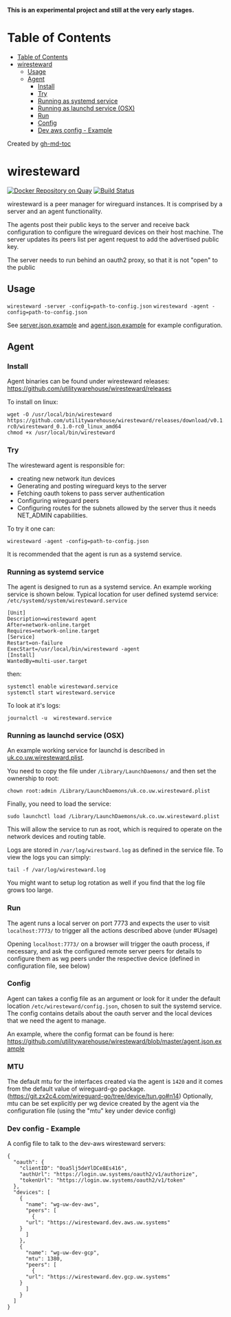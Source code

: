 **This is an experimental project and still at the very early stages.**

Table of Contents
=================

   * [Table of Contents](#table-of-contents)
   * [wiresteward](#wiresteward)
      * [Usage](#usage)
      * [Agent](#agent)
         * [Install](#install)
         * [Try](#try)
         * [Running as systemd service](#running-as-systemd-service)
         * [Running as launchd service (OSX)](#running-as-launchd-service-osx)
         * [Run](#run)
         * [Config](#config)
         * [Dev aws config - Example](#dev-aws-config---example)

Created by [gh-md-toc](https://github.com/ekalinin/github-markdown-toc)

# wiresteward

[![Docker Repository on Quay](https://quay.io/repository/utilitywarehouse/wiresteward/status "Docker Repository on Quay")](https://quay.io/repository/utilitywarehouse/wiresteward)
[![Build Status](https://travis-ci.org/utilitywarehouse/wiresteward.svg?branch=master)](https://travis-ci.org/utilitywarehouse/wiresteward)

wiresteward is a peer manager for wireguard instances. It is comprised by a
server and an agent functionality.

The agents post their public keys to the server and receive back configuration
to configure the wireguard devices on their host machine. The server updates its
peers list per agent request to add the advertised public key.

The server needs to run behind an oauth2 proxy, so that it is not "open" to the
public

## Usage

`wiresteward -server -config=path-to-config.json`
`wiresteward -agent -config=path-to-config.json`

See [server.json.example](server.json.example) and
[agent.json.example](agent.json.example) for example configuration.


## Agent

### Install

Agent binaries can be found under wiresteward releases:
https://github.com/utilitywarehouse/wiresteward/releases

To install on linux:

```
wget -O /usr/local/bin/wiresteward https://github.com/utilitywarehouse/wiresteward/releases/download/v0.1.0-rc0/wiresteward_0.1.0-rc0_linux_amd64
chmod +x /usr/local/bin/wiresteward
```

### Try
The wiresteward agent is responsible for:

- creating new network itun devices
- Generating and posting wireguard keys to the server
- Fetching oauth tokens to pass server authentication
- Configuring wireguard peers
- Configuring routes for the subnets allowed by the server
thus it needs NET_ADMIN capabilities.

To try it one can:
```
wiresteward -agent -config=path-to-config.json
```

It is recommended that the agent is run as a systemd service.

### Running as systemd service
The agent is designed to run as a systemd service. An example working service
is shown below. Typical location for user defined systemd service:
`/etc/systemd/system/wiresteward.service`

```
[Unit]
Description=wiresteward agent
After=network-online.target
Requires=network-online.target
[Service]
Restart=on-failure
ExecStart=/usr/local/bin/wiresteward -agent
[Install]
WantedBy=multi-user.target
```

then:
```
systemctl enable wiresteward.service
systemctl start wiresteward.service
```

To look at it's logs:
```
journalctl -u  wiresteward.service
```

### Running as launchd service (OSX)

An example working service for launchd is described in
[uk.co.uw.wiresteward.plist](./contrib/uk.co.uw.wiresteward.plist).

You need to copy the file under `/Library/LaunchDaemons/` and then set the
ownership to root:
```
chown root:admin /Library/LaunchDaemons/uk.co.uw.wiresteward.plist
```

Finally, you need to load the service:
```
sudo launchctl load /Library/LaunchDaemons/uk.co.uw.wiresteward.plist
```

This will allow the service to run as root, which is required to operate on the
network devices and routing table.

Logs are stored in `/var/log/wirestward.log` as defined in the service file. To
view the logs you can simply:
```
tail -f /var/log/wiresteward.log
```

You might want to setup log rotation as well if you find that the log file
grows too large.

### Run

The agent runs a local server on port 7773 and expects the user to visit
`localhost:7773/` to trigger all the actions described above (under #Usage)

Opening `localhost:7773/` on a browser will trigger the oauth process, if
necessary, and ask the configured remote server peers for details to configure
them as wg peers under the respective device (defined in configuration file,
see below)

### Config

Agent can takes a config file as an argument or look for it under the default
location `/etc/wiresteward/config.json`, chosen to suit the systemd service.
The config contains details about the oauth server and the local devices that
we need the agent to manage.

An example, where the config format can be found is here:
https://github.com/utilitywarehouse/wiresteward/blob/master/agent.json.example

### MTU

The default mtu for the interfaces created via the agent is `1420` and it comes
from the default value of wireguard-go package.
(https://git.zx2c4.com/wireguard-go/tree/device/tun.go#n14)
Optionally, mtu can be set explicitly per wg device created by the agent via the
configuration file (using the "mtu" key under device config)

### Dev config - Example

A config file to talk to the dev-aws wiresteward servers:

```
{
  "oauth": {
    "clientID": "0oa5lj5deYlDCe8Es416",
    "authUrl": "https://login.uw.systems/oauth2/v1/authorize",
    "tokenUrl": "https://login.uw.systems/oauth2/v1/token"
  },
  "devices": [
    {
      "name": "wg-uw-dev-aws",
      "peers": [
        {
	  "url": "https://wiresteward.dev.aws.uw.systems"
	}
      ]
    },
    {
      "name": "wg-uw-dev-gcp",
      "mtu": 1380,
      "peers": [
        {
	  "url": "https://wiresteward.dev.gcp.uw.systems"
	}
      ]
    }
  ]
}
```
